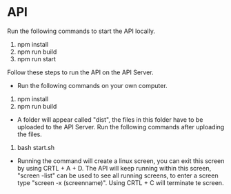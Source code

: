 # API

Run the following commands to start the API locally.

1. npm install
2. npm run build
3. npm run start

Follow these steps to run the API on the API Server.

- Run the following commands on your own computer.
1. npm install
2. npm run build

- A folder will appear called "dist", the files in this folder have to be uploaded to the API Server. Run the following commands after uploading the files.
1. bash start.sh

- Running the command will create a linux screen, you can exit this screen by using CRTL + A + D. The API will keep running within this screen, "screen -list" can be used to see all running screens, to enter a screen type "screen -x (screenname)". Using CRTL + C will terminate te screen.
